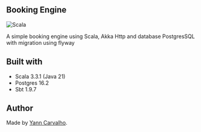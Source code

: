 ## Booking Engine ##

![Scala](https://img.shields.io/badge/scala-%23DC322F.svg?style=for-the-badge&logo=scala&logoColor=white)
 
A simple booking engine using Scala, Akka Http and database PostgresSQL with migration using flyway
## Built with ##

- Scala 3.3.1 (Java 21)
- Postgres 16.2
- Sbt 1.9.7

## Author ##

Made by [Yann Carvalho](https://www.linkedin.com/in/yann-carvalho-764abab6/).
